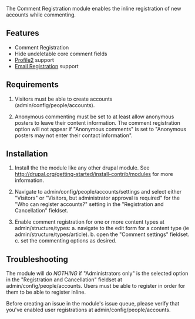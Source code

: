 
The Comment Registration module enables the inline registration of new accounts
while commenting.

## Features

- Comment Registration
- Hide undeletable core comment fields
- [Profile2](http://drupal.org/project/profile2) support
- [Email Registration](http://drupal.org/project/email_registration) support

## Requirements

1. Visitors must be able to create accounts (admin/config/people/accounts).

2. Anonymous commenting must be set to at least allow anonymous posters to 
leave their content information. The comment registration option will not 
appear if "Anonymous comments" is set to "Anonymous posters may not enter 
their contact information".

## Installation

1. Install the the module like any other drupal module.
See http://drupal.org/getting-started/install-contrib/modules for more information.

2. Navigate to admin/config/people/accounts/settings and select either "Visitors"
or "Visitors, but administrator approval is required" for the "Who can register
accounts?" setting in the "Registration and Cancellation" fieldset.

3. Enable comment registration for one or more content types at admin/structure/types:
     a. navigate to the edit form for a content type (ie admin/structure/types/article).
     b. open the "Comment settings" fieldset.
     c. set the commenting options as desired.
  

## Troubleshooting

The module will do *NOTHING* if "Administrators only" is the selected option in
the "Registration and Cancellation" fieldset at admin/config/people/accounts.
Users must be able to register in order for them to be able to register inline.

Before creating an issue in the module's issue queue, please verify that you've
enabled user registrations at admin/config/people/accounts.